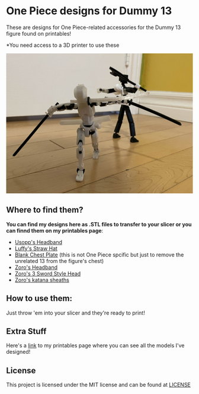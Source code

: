# One Piece designs for Dummy 13
These are designs for One Piece-related accessories for the Dummy 13 figure found on printables!

*You need access to a 3D printer to use these

![image](IMG_2371.jpg)

## Where to find them?
**You can find my designs here as .STL files to transfer to your slicer or you can finnd them on my printables page**:
- [Usopp's Headband](https://www.printables.com/model/985252-dummy-13-usopps-headband)
- [Luffy's Straw Hat](https://www.printables.com/model/984163-dummy-13-luffys-straw-hat)
- [Blank Chest Plate](https://www.printables.com/model/984041-dummy-13-blank-chest-plate) (this is not One Piece spcific but just to remove the unrelated 13 from the figure's chest)
- [Zoro's Headband](https://www.printables.com/model/983976-dummy-13-zoros-headband)
- [Zoro's 3 Sword Style Head](https://www.printables.com/model/983945-dummy-13-zoro-head)
- [Zoro's katana sheaths](https://www.printables.com/model/986969-dummy-13-zoros-katana-sheaths/files)

## How to use them:
Just throw 'em into your slicer and they're ready to print!

## Extra Stuff
Here's a [link](https://www.printables.com/@mando13_1132886/models) to my printables page where you can see all the models I've designed!

## License
This project is licensed under the MIT license and can be found at [LICENSE](LICENSE)
